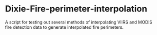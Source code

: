 # Dixie-Fire-perimeter-interpolation
A script for testing out several methods of interpolating VIIRS and MODIS fire detection data to generate interpolated fire perimeters.
